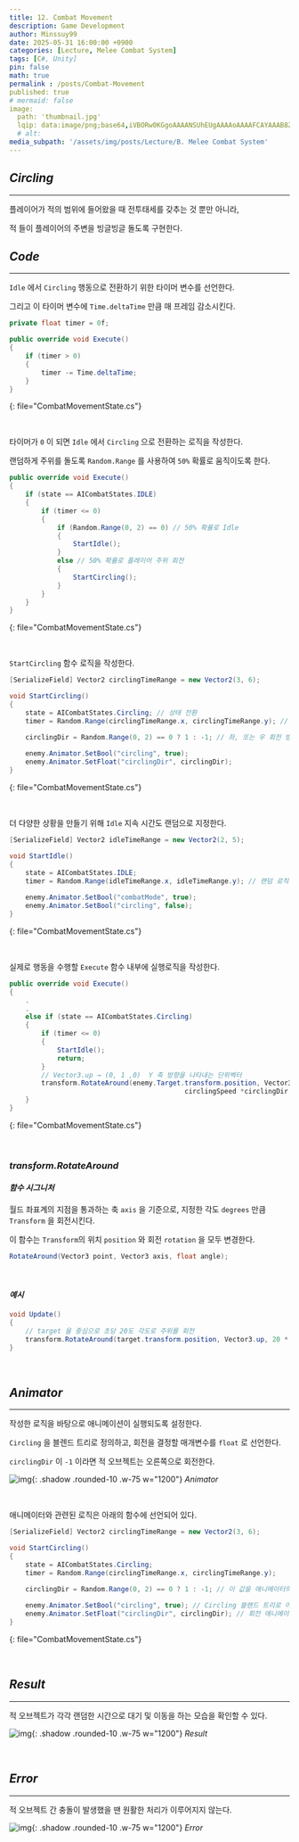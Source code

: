 ```yaml
---
title: 12. Combat Movement
description: Game Development
author: Minssuy99
date: 2025-05-31 16:00:00 +0900
categories: [Lecture, Melee Combat System]
tags: [C#, Unity]
pin: false
math: true
permalink : /posts/Combat-Movement
published: true
# mermaid: false
image:
  path: 'thumbnail.jpg'
  lqip: data:image/png;base64,iVBORw0KGgoAAAANSUhEUgAAAAoAAAAFCAYAAAB8ZH1oAAAAAXNSR0IArs4c6QAAAARnQU1BAACxjwv8YQUAAAAJcEhZcwAADsQAAA7EAZUrDhsAAADFSURBVBhXDcuxTsJAHIDx7393LW3vKgRjCYiDAzFOJuICg4smvohPweRbMTLBapwdkIRAoomNJEgK0rPDt/0+sc555xzdi4w4ianbkiQJ8brBfldw1UtZrTYoAY5Hz+FPY1RAURyqSkSFNJsp80XOd/6LBEHkh8MenVbK69uS0ei5Opd0zzOsjdHGICh0ZOOXE6e5vTlju91hylPGkzU188V09s78Y02nHSIPj/d+cNfGRvCz+aygZpELT/0Gl9cZIgovin+18zpj6AM9igAAAABJRU5ErkJggg==
  # alt:
media_subpath: '/assets/img/posts/Lecture/B. Melee Combat System'
---
```

<!---------------------------------------Header-------------------------------------->

## _**Circling**_
---

플레이어가 적의 범위에 들어왔을 때 전투태세를 갖추는 것 뿐만 아니라,

적 들이 플레이어의 주변을 빙글빙글 돌도록 구현한다.


## _**Code**_
---

`Idle` 에서 `Circling` 행동으로 전환하기 위한 타이머 변수를 선언한다.

그리고 이 타이머 변수에 `Time.deltaTime` 만큼 매 프레임 감소시킨다.

```csharp
private float timer = 0f;

public override void Execute()
{
    if (timer > 0)
    {
        timer -= Time.deltaTime;
    }
}
```
{: file="CombatMovementState.cs"}

<br>

타이머가 `0` 이 되면 `Idle` 에서 `Circling` 으로 전환하는 로직을 작성한다.

랜덤하게 주위를 돌도록 `Random.Range` 를 사용하여 `50%` 확률로 움직이도록 한다.

```csharp
public override void Execute()
{
    if (state == AICombatStates.IDLE)
    {
        if (timer <= 0)
        {
            if (Random.Range(0, 2) == 0) // 50% 확률로 Idle
            {
                StartIdle();
            }
            else // 50% 확률로 플레이어 주위 회전
            {
                StartCircling();
            }
        }
    }
}
```
{: file="CombatMovementState.cs"}

<br>

`StartCircling` 함수 로직을 작성한다.

```csharp
[SerializeField] Vector2 circlingTimeRange = new Vector2(3, 6);

void StartCircling()
{
    state = AICombatStates.Circling; // 상태 전환
    timer = Random.Range(circlingTimeRange.x, circlingTimeRange.y); // 회전시간 랜덤으로 지정

    circlingDir = Random.Range(0, 2) == 0 ? 1 : -1; // 좌, 또는 우 회전 방향 랜덤으로 지정
    
    enemy.Animator.SetBool("circling", true);
    enemy.Animator.SetFloat("circlingDir", circlingDir);
}
```
{: file="CombatMovementState.cs"}

<br>

더 다양한 상황을 만들기 위해 `Idle` 지속 시간도 랜덤으로 지정한다.

```csharp
[SerializeField] Vector2 idleTimeRange = new Vector2(2, 5);

void StartIdle()
{
    state = AICombatStates.IDLE;
    timer = Random.Range(idleTimeRange.x, idleTimeRange.y); // 랜덤 로직 추가
    
    enemy.Animator.SetBool("combatMode", true);
    enemy.Animator.SetBool("circling", false);
}
```
{: file="CombatMovementState.cs"}

<br>

실제로 행동을 수행할 `Execute` 함수 내부에 실행로직을 작성한다.

```csharp
public override void Execute()
{
    .
    .
    else if (state == AICombatStates.Circling)
    {
        if (timer <= 0)
        {
            StartIdle();
            return;
        }
        // Vector3.up → (0, 1 ,0)  Y 축 방향을 나타내는 단위벡터
        transform.RotateAround(enemy.Target.transform.position, Vector3.up,
                                            circlingSpeed *circlingDir * Time.deltaTime);
    }
}
```
{: file="CombatMovementState.cs"}

<br>

### _**transform.RotateAround**_

#### _**함수 시그니처**_

월드 좌표계의 지점을 통과하는 축 `axis` 을 기준으로, 지정한 각도 `degrees` 만큼 `Transform` 을 회전시킨다.

이 함수는 `Transform`의 위치 `position` 와 회전 `rotation` 을 모두 변경한다.

```csharp
RotateAround(Vector3 point, Vector3 axis, float angle);
```

<br>

#### _**예시**_

```csharp
void Update()
{
    // target 을 중심으로 초당 20도 각도로 주위를 회전 
    transform.RotateAround(target.transform.position, Vector3.up, 20 * Time.deltaTime);
}
```

<br>

## _**Animator**_
---

작성한 로직을 바탕으로 애니메이션이 실행되도록 설정한다.

`Circling` 을 블렌드 트리로 정의하고, 회전을 결정할 매개변수를 `float` 로 선언한다.

`circlingDir` 이 `-1` 이라면 적 오브젝트는 오른쪽으로 회전한다.

![img](2025-05-31-blendtree.jpg){: .shadow .rounded-10 .w-75 w="1200"}
_Animator_

<br>

애니메이터와 관련된 로직은 아래의 함수에 선언되어 있다.

```csharp
[SerializeField] Vector2 circlingTimeRange = new Vector2(3, 6);

void StartCircling()
{
    state = AICombatStates.Circling;
    timer = Random.Range(circlingTimeRange.x, circlingTimeRange.y);

    circlingDir = Random.Range(0, 2) == 0 ? 1 : -1; // 이 값을 애니메이터의 파라미터로 넘겨준다 
    
    enemy.Animator.SetBool("circling", true); // Circling 블렌드 트리로 이동
    enemy.Animator.SetFloat("circlingDir", circlingDir); // 회전 애니메이터 실행
}
```
{: file="CombatMovementState.cs"}

<br>

## _**Result**_
---

적 오브젝트가 각각 랜덤한 시간으로 대기 및 이동을 하는 모습을 확인할 수 있다.

![img](2025-05-31-result.gif){: .shadow .rounded-10 .w-75 w="1200"}
_Result_

<br>

## _**Error**_
---

적 오브젝트 간 충돌이 발생했을 땐 원활한 처리가 이루어지지 않는다.

![img](2025-05-31-error.gif){: .shadow .rounded-10 .w-75 w="1200"}
_Error_